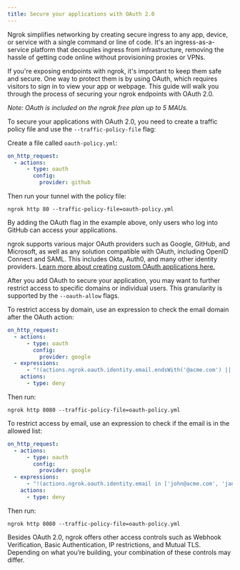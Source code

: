 ```yaml
---
title: Secure your applications with OAuth 2.0
---
```

Ngrok simplifies networking by creating secure ingress to any app, device, or service with a single command or line of code. It's an ingress-as-a-service platform that decouples ingress from infrastructure, removing the hassle of getting code online without provisioning proxies or VPNs.

If you're exposing endpoints with ngrok, it's important to keep them safe and secure. One way to protect them is by using OAuth, which requires visitors to sign in to view your app or webpage. This guide will walk you through the process of securing your ngrok endpoints with OAuth 2.0.

_Note: OAuth is included on the ngrok free plan up to 5 MAUs._



To secure your applications with OAuth 2.0, you need to create a traffic policy file and use the `--traffic-policy-file` flag:

Create a file called `oauth-policy.yml`:

```yaml
on_http_request:
  - actions:
      - type: oauth
        config:
          provider: github
```

Then run your tunnel with the policy file:

```
ngrok http 80 --traffic-policy-file=oauth-policy.yml
```

By adding the OAuth flag in the example above, only users who log into GitHub can access your applications.

ngrok supports various major OAuth providers such as Google, GitHub, and Microsoft, as well as any solution compatible with OAuth, including OpenID Connect and SAML. This includes Okta, Auth0, and many other identity providers. [Learn more about creating custom OAuth applications here.](/integrations/google/oauth/)



After you add OAuth to secure your application, you may want to further restrict access to specific domains or individual users. This granularity is supported by the `--oauth-allow` flags.

To restrict access by domain, use an expression to check the email domain after the OAuth action:

```yaml
on_http_request:
  - actions:
      - type: oauth
        config:
          provider: google
  - expressions:
      - "!(actions.ngrok.oauth.identity.email.endsWith('@acme.com') || actions.ngrok.oauth.identity.email.endsWith('@doe.com'))"
    actions:
      - type: deny
```

Then run:

```
ngrok http 8080 --traffic-policy-file=oauth-policy.yml
```

To restrict access by email, use an expression to check if the email is in the allowed list:

```yaml
on_http_request:
  - actions:
      - type: oauth
        config:
          provider: google
  - expressions:
      - "!(actions.ngrok.oauth.identity.email in ['john@acme.com', 'jane@doe.com'])"
    actions:
      - type: deny
```

Then run:

```
ngrok http 8080 --traffic-policy-file=oauth-policy.yml
```



Besides OAuth 2.0, ngrok offers other access controls such as Webhook Verification, Basic Authentication, IP restrictions, and Mutual TLS. Depending on what you’re building, your combination of these controls may differ.
